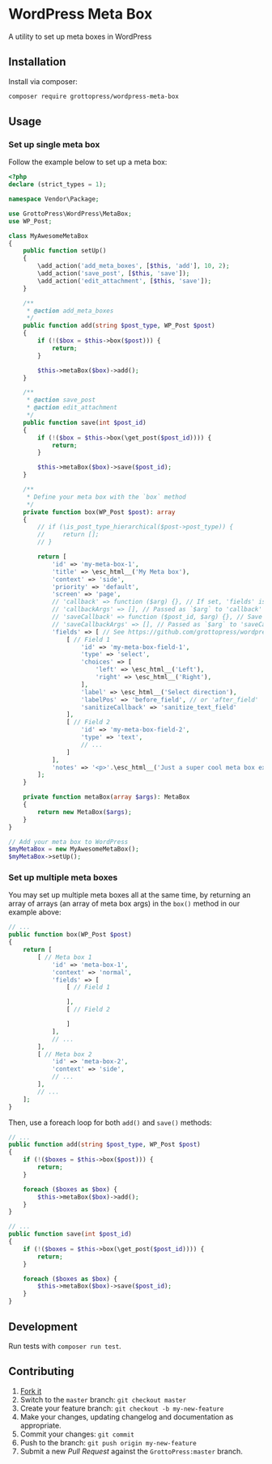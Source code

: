 # WordPress Meta Box

A utility to set up meta boxes in WordPress

## Installation

Install via composer:

```bash
composer require grottopress/wordpress-meta-box
```

## Usage

### Set up single meta box

Follow the example below to set up a meta box:

```php
<?php
declare (strict_types = 1);

namespace Vendor\Package;

use GrottoPress\WordPress\MetaBox;
use WP_Post;

class MyAwesomeMetaBox
{
    public function setUp()
    {
        \add_action('add_meta_boxes', [$this, 'add'], 10, 2);
        \add_action('save_post', [$this, 'save']);
        \add_action('edit_attachment', [$this, 'save']);
    }

    /**
     * @action add_meta_boxes
     */
    public function add(string $post_type, WP_Post $post)
    {
        if (!($box = $this->box($post))) {
            return;
        }

        $this->metaBox($box)->add();
    }

    /**
     * @action save_post
     * @action edit_attachment
     */
    public function save(int $post_id)
    {
        if (!($box = $this->box(\get_post($post_id)))) {
            return;
        }

        $this->metaBox($box)->save($post_id);
    }

    /**
     * Define your meta box with the `box` method
     */
    private function box(WP_Post $post): array
    {
        // if (\is_post_type_hierarchical($post->post_type)) {
        //     return [];
        // }

        return [
            'id' => 'my-meta-box-1',
            'title' => \esc_html__('My Meta box'),
            'context' => 'side',
            'priority' => 'default',
            'screen' => 'page',
            // 'callback' => function ($arg) {}, // If set, 'fields' is ignored
            // 'callbackArgs' => [], // Passed as `$arg` to 'callback' above. Required if 'callback' is set.
            // 'saveCallback' => function ($post_id, $arg) {}, // Save with this callback instead of default. Required if 'callback' is set.
            // 'saveCallbackArgs' => [], // Passed as `$arg` to 'saveCallback' above.
            'fields' => [ // See https://github.com/grottopress/wordpress-field
                [ // Field 1
                    'id' => 'my-meta-box-field-1',
                    'type' => 'select',
                    'choices' => [
                        'left' => \esc_html__('Left'),
                        'right' => \esc_html__('Right'),
                    ],
                    'label' => \esc_html__('Select direction'),
                    'labelPos' => 'before_field', // or 'after_field'
                    'sanitizeCallback' => 'sanitize_text_field'
                ],
                [ // Field 2
                    'id' => 'my-meta-box-field-2',
                    'type' => 'text',
                    // ...
                ]
            ],
            'notes' => '<p>'.\esc_html__('Just a super cool meta box example').'</p>',
        ];
    }

    private function metaBox(array $args): MetaBox
    {
        return new MetaBox($args);
    }
}

// Add your meta box to WordPress
$myMetaBox = new MyAwesomeMetaBox();
$myMetaBox->setUp();
```

### Set up multiple meta boxes

You may set up multiple meta boxes all at the same time, by returning an array of arrays (an array of meta box args) in the `box()` method in our example above:

```php
// ...
public function box(WP_Post $post)
{
    return [
        [ // Meta box 1
            'id' => 'meta-box-1',
            'context' => 'normal',
            'fields' => [
                [ // Field 1 

                ],
                [ // Field 2

                ]
            ],
            // ...
        ],
        [ // Meta box 2
            'id' => 'meta-box-2',
            'context' => 'side',
            // ...
        ],
        // ...
    ];
}
```

Then, use a foreach loop for both `add()` and `save()` methods:

```php
// ...
public function add(string $post_type, WP_Post $post)
{
    if (!($boxes = $this->box($post))) {
        return;
    }

    foreach ($boxes as $box) {
        $this->metaBox($box)->add();
    }
}

// ...
public function save(int $post_id)
{
    if (!($boxes = $this->box(\get_post($post_id)))) {
        return;
    }

    foreach ($boxes as $box) {
        $this->metaBox($box)->save($post_id);
    }
}
```

## Development

Run tests with `composer run test`.

## Contributing

1. [Fork it](https://github.com/GrottoPress/wordpress-meta-box/fork)
1. Switch to the `master` branch: `git checkout master`
1. Create your feature branch: `git checkout -b my-new-feature`
1. Make your changes, updating changelog and documentation as appropriate.
1. Commit your changes: `git commit`
1. Push to the branch: `git push origin my-new-feature`
1. Submit a new *Pull Request* against the `GrottoPress:master` branch.
